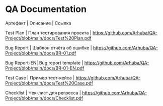 # QA Documentation 

Артефакт     | Описание                    | Ссылка

Test Plan    | План тестирования проекта   | https://github.com/Arhuba/QA-Project/blob/main/docs/Test%20Plan.pdf

Bug Report   | Шаблон отчёта об ошибке     | https://github.com/Arhuba/QA-Project/blob/main/docs/BR-01.pdf
 
Bug Report-EN| Bug report template         | https://github.com/Arhuba/QA-Project/blob/main/docs/BR-01-EN.pdf
 
Test Case    | Пример тест-кейса           | https://github.com/Arhuba/QA-Project/blob/main/docs/Test%20Case.pdf

Checklist    | Чек-лист для регресса       | https://github.com/Arhuba/QA-Project/blob/main/docs/Checklist.pdf

